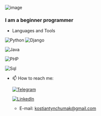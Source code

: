 ![image](https://user-images.githubusercontent.com/60564197/119013724-f073ed80-b99f-11eb-96e2-8bec7a1d013b.png)

### I am a beginner programmer 



- Languages and Tools

![Python](https://img.shields.io/badge/-Python-1F022C?style=for-the-badge&logo=Python&logoColor=01A54D) ![Django](https://img.shields.io/badge/-Django-1F022C?style=for-the-badge&logo=Django&logoColor=000000)

![Java](https://img.shields.io/badge/-Java-1F022C?style=for-the-badge&logo=Java&logoColor=DE690F)

![PHP](https://img.shields.io/badge/-PHP-1F022C?style=for-the-badge&logo=PHP&logoColor=777BB3)

![Sql](https://img.shields.io/badge/-Sql-1F022C?style=for-the-badge&logo=mysql&logoColor=236EB9)

- 📫 How to reach me: 

     [![Telegram](https://img.shields.io/badge/-Telegram-1F022C?style=for-the-badge&logo=telegram&logoColor=35ACE4)](https://t.me/idudos)

     [![LinkedIn](https://img.shields.io/badge/-LinkedIn-1F022C?style=for-the-badge&logo=linkedin&logoColor=35ACE4)](https://www.linkedin.com/in/kostiantyn-chumak-98097b1a7/)

   
    + E-mail: kostiantynchumak@gmail.com


